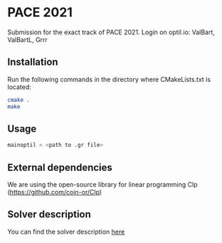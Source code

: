 # PACE 2021

Submission for the exact track of PACE 2021. 
Login on optil.io: ValBart, ValBartL, Grrr

## Installation

Run the following commands in the directory where CMakeLists.txt is located:

```bash
cmake .
make
```

## Usage

```bash
mainoptil < <path to .gr file>
```

## External dependencies

We are using the open-source library for linear programming Clp (https://github.com/coin-or/Clp)

## Solver description

You can find the solver description [here](./solver_description.pdf) 
